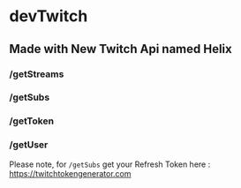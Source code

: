 # devTwitch

## Made with New Twitch Api named Helix

### /getStreams 
### /getSubs
### /getToken
### /getUser

Please note, for `/getSubs` get your Refresh Token here : https://twitchtokengenerator.com